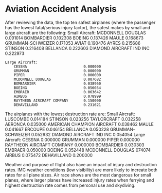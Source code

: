# Aviation Accident Analysis

After reviewing the data, the top ten safest airplanes (where the passenger has the lowest fatal/serious injury factor), the safest makes by small and large aircraft are the following:
    Small Aircraft: 
        MCDONNELL DOUGLAS               0.091014
        BOMBARDIER                      0.102308
        BOEING                          0.137426
        MAULE                           0.168673
        GRUMMAN-SCHWEIZER               0.171053
        AVIAT                           0.190476
        AYRES                           0.215686
        STINSON                         0.216408
        BELLANCA                        0.222603
        DIAMOND AIRCRAFT IND INC        0.222973
        
    Large Aircraft:
        CESSNA                          0.000000
        GRUMMAN                         0.000000
        PIPER                           0.000000
        MCDONNELL DOUGLAS               0.007682
        BOMBARDIER                      0.038960
        BOEING                          0.056054
        EMBRAER                         0.063642
        AIRBUS                          0.078999
        RAYTHEON AIRCRAFT COMPANY       0.150000
        DEHAVILLAND                     0.231621

The airplanes with the lowest destruction rate are:
    Small Aircraft:
        LUSCOMBE                        0.014184
        STINSON                         0.023256
        TAYLORCRAFT                     0.032258
        AERONCA                         0.035000
        AMERICAN CHAMPION AIRCRAFT      0.038462
        MAULE                           0.041667
        ERCOUPE                         0.046154
        BELLANCA                        0.050228
        GRUMMAN-SCHWEIZER               0.052632
        DIAMOND AIRCRAFT IND INC        0.054054
    Large Aircraft:
        CESSNA                          0.000000
        GRUMMAN                         0.000000
        PIPER                           0.000000
        RAYTHEON AIRCRAFT COMPANY       0.000000
        BOMBARDIER                      0.030303
        EMBRAER                         0.050000
        BOEING                          0.052448
        MCDONNELL DOUGLAS               074074
        AIRBUS                          0.075472
        DEHAVILLAND                     0.200000

Weather and purpose of flight also have an impact of injury and destruction rates. IMC weather conditions (low visibility) are more likely to increate both rates for all plane sizes. Air race shows are the most dangerous for small planes, where larger planes have increased injury rates when ferrying and highest destruction rate comes from personal use and skydiving. 